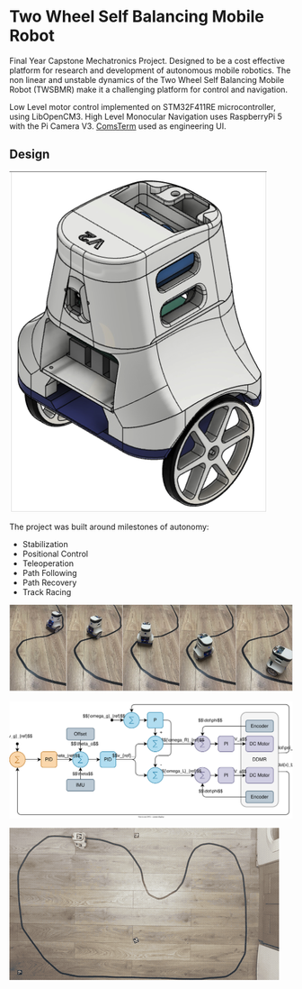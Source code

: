 # Two Wheel Self Balancing Mobile Robot

Final Year Capstone Mechatronics Project. 
Designed to be a cost effective platform for research and development of autonomous 
mobile robotics. The non linear and unstable dynamics of the Two Wheel Self Balancing Mobile Robot (TWSBMR)
make it a challenging platform for control and navigation.

Low Level motor control implemented on STM32F411RE microcontroller, using LibOpenCM3.
High Level Monocular Navigation uses RaspberryPi 5 with the Pi Camera V3.
[ComsTerm](https://github.com/Wrodders/ComsTerm) used as engineering UI. 

## Design
![botISO](./Docs/Y3Report/images/V2CAD.png)

The project was built around milestones of autonomy:

* Stabilization
* Positional Control
* Teleoperation
* Path Following 
* Path Recovery 
* Track Racing

![CurveSequence](./Docs/Y3Report/images/Chicane.png)

![Cascaded_Controller](Docs/Charts/exports/CascadedPID.svg)


![Video](output.gif)
